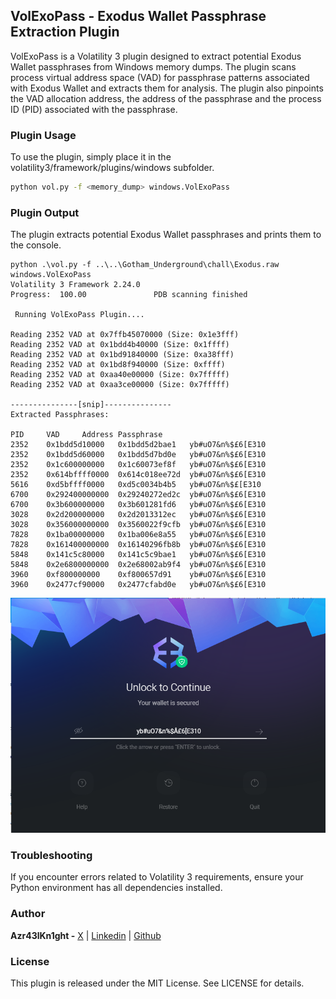 

## VolExoPass - Exodus Wallet Passphrase Extraction Plugin

VolExoPass is a Volatility 3 plugin designed to extract potential Exodus Wallet passphrases from Windows memory dumps. The plugin scans process virtual address space (VAD) for passphrase patterns associated with Exodus Wallet and extracts them for analysis. The plugin also pinpoints the VAD allocation address, the address of the passphrase and the process ID (PID) associated with the passphrase.

### Plugin Usage

To use the plugin, simply place it in the volatility3/framework/plugins/windows subfolder.

```bash
python vol.py -f <memory_dump> windows.VolExoPass
```

### Plugin Output

The plugin extracts potential Exodus Wallet passphrases and prints them to the console.

``` shell
python .\vol.py -f ..\..\Gotham_Underground\chall\Exodus.raw  windows.VolExoPass
Volatility 3 Framework 2.24.0
Progress:  100.00               PDB scanning finished

 Running VolExoPass Plugin....

Reading 2352 VAD at 0x7ffb45070000 (Size: 0x1e3fff)
Reading 2352 VAD at 0x1bdd4b40000 (Size: 0x1ffff)
Reading 2352 VAD at 0x1bd91840000 (Size: 0xa38fff)
Reading 2352 VAD at 0x1bd8f940000 (Size: 0xffff)
Reading 2352 VAD at 0xaa40e00000 (Size: 0x7fffff)
Reading 2352 VAD at 0xaa3ce00000 (Size: 0x7fffff)

---------------[snip]---------------
Extracted Passphrases:

PID     VAD     Address Passphrase
2352    0x1bdd5d10000   0x1bdd5d2bae1   yb#uO7&n%$£6[E310
2352    0x1bdd5d60000   0x1bdd5d7bd0e   yb#uO7&n%$£6[E310
2352    0x1c600000000   0x1c60073ef8f   yb#uO7&n%$£6[E310
2352    0x614bffff0000  0x614c018ee72d  yb#uO7&n%$£6[E310
5616    0xd5bffff0000   0xd5c0034b4b5   yb#uO7&n%$£[E310
6700    0x292400000000  0x29240272ed2c  yb#uO7&n%$£6[E310
6700    0x3b600000000   0x3b601281fd6   yb#uO7&n%$£6[E310
3028    0x2d200000000   0x2d2013312ec   yb#uO7&n%$£6[E310
3028    0x356000000000  0x3560022f9cfb  yb#uO7&n%$£6[E310
7828    0x1ba00000000   0x1ba006e8a55   yb#uO7&n%$£6[E310
7828    0x161400000000  0x16140296fb8b  yb#uO7&n%$£6[E310
5848    0x141c5c80000   0x141c5c9bae1   yb#uO7&n%$£6[E310
5848    0x2e6800000000  0x2e68002ab9f4  yb#uO7&n%$£6[E310
3960    0xf800000000    0xf800657d91    yb#uO7&n%$£6[E310
3960    0x2477cf90000   0x2477cfabd0e   yb#uO7&n%$£6[E310
```

![alt text](Exodus.png)

### Troubleshooting

If you encounter errors related to Volatility 3 requirements, ensure your Python environment has all dependencies installed.

### Author

**Azr43lKn1ght -** [X](https://X.com/Azr43lKn1ght) | [Linkedin](https://www.linkedin.com/in/NithinChenthurPrabhu) | [Github](https://github.com/Azr43lKn1ght)

### License
This plugin is released under the MIT License. See LICENSE for details.